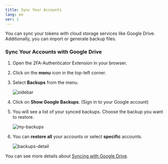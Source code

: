 ```yaml
---
title: Sync Your Accounts
lang: en
ver: 1
---
```


You can sync your tokens with cloud storage services like Google Drive. Additionally, you can import or generate backup files.

### Sync Your Accounts with Google Drive

1. Open the 2FA-Authenticator Extension in your browser.
2. Click on the **menu** icon in the top-left corner.
3. Select **Backups** from the menu.

   ![sidebar](/img/docs/sidebar.png)

4. Click on **Show Google Backups**. (Sign in to your Google account)
6. You will see a list of your synced backups. Choose the backup you want to restore.

   ![my-backups](/img/docs/my-backups.png)

8. You can **restore all** your accounts or select **specific** accounts.

   ![backups-detail](/img/docs/backups-detail.png)

You can see more details about [Syncing with Google Drive](/docs/import-or-export-backups/google/).
